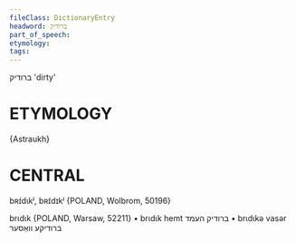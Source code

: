 ```yaml
---
fileClass: DictionaryEntry
headword: ברודיק
part_of_speech: 
etymology: 
tags: 
---
```

ברודיק
'dirty'

ETYMOLOGY
===========

{Astraukh}

CENTRAL
========

bʀɪ́dɩkʲ, bʀɪ́dɪkʲ {POLAND, Wolbrom, 50196}

brɩdɩk {POLAND, Warsaw, 52211}
	•	brɩdɩk hemt ברודיק העמד
	•	brɩdɩkə vasər ברודיקע וואַסער
